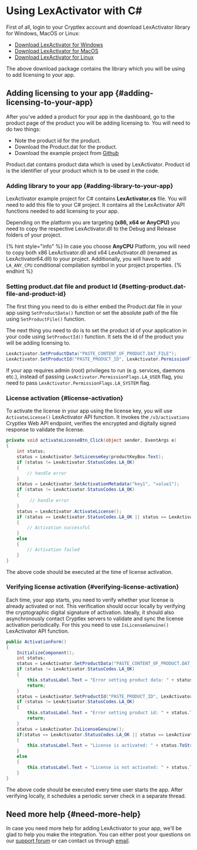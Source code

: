 # Using LexActivator with C\#

First of all, login to your Cryptlex account and download LexActivator library for Windows, MacOS or Linux:

* ​[Download LexActivator for Windows](https://app.cryptlex.com/downloads)​
* ​[Download LexActivator for MacOS](https://app.cryptlex.com/downloads)
* ​[Download LexActivator for Linux](https://app.cryptlex.com/downloads)​

The above download package contains the library which you will be using to add licensing to your app.

## Adding licensing to your app {#adding-licensing-to-your-app}

After you've added a product for your app in the dashboard, go to the product page of the product you will be adding licensing to. You will need to do two things:

* Note the product id for the product.
* Download the Product.dat for the product.
* Download the example project from [Github](https://github.com/cryptlex/lexactivator-csharp)

Product.dat contains product data which is used by LexActivator. Product id is the identifier of your product which is to be used in the code.

### Adding library to your app {#adding-library-to-your-app}

LexActivator example project for C\# contains **LexActivator.cs** file. You will need to add this file to your C\# project. It contains all the LexActivator API functions needed to add licensing to your app.

Depending on the platform you are targeting **\(x86, x64 or AnyCPU\)** you need to copy the respective LexActivator.dll to the Debug and Release folders of your project.

{% hint style="info" %}
In case you choose **AnyCPU** Platform, you will need to copy both x86 LexActivator.dll and x64 LexActivator.dll \(renamed as LexActivator64.dll\) to your project. Additionally, you will have to add `LA_ANY_CPU` conditional compilation symbol in your project properties.
{% endhint %}

### Setting product.dat file and product Id {#setting-product.dat-file-and-product-id}

The first thing you need to do is either embed the Product.dat file in your app using `SetProductData()` function or set the absolute path of the file using `SetProductFile()` function.

The next thing you need to do is to set the product id of your application in your code using `SetProductId()` function. It sets the id of the product you will be adding licensing to.

```csharp
LexActivator.SetProductData("PASTE_CONTENT_OF_PRODUCT.DAT_FILE");
LexActivator.SetProductId("PASTE_PRODUCT_ID", LexActivator.PermissionFlags.LA_USER);
```

If your app requires admin \(root\) privileges to run \(e.g. services, daemons etc.\), instead of passing   `LexActivator.PermissionFlags.LA_USER` flag, you need to pass `LexActivator.PermissionFlags.LA_SYSTEM` flag.

### License activation {#license-activation}

To activate the license in your app using the license key, you will use `ActivateLicense()` LexActivator API function. It invokes the `/v3/activations` Cryptlex Web API endpoint, verifies the encrypted and digitally signed response to validate the license.

```csharp
private void activateLicenseBtn_Click(object sender, EventArgs e)
{
    int status;
    status = LexActivator.SetLicenseKey(productKeyBox.Text);
    if (status != LexActivator.StatusCodes.LA_OK)
    {
        // handle error
    }
    status = LexActivator.SetActivationMetadata("key1", "value1");
    if (status != LexActivator.StatusCodes.LA_OK)
    {
         // handle error
    }
    status = LexActivator.ActivateLicense();
    if (status == LexActivator.StatusCodes.LA_OK || status == LexActivator.StatusCodes.LA_EXPIRED || status == LexActivator.StatusCodes.LA_SUSPENDED)
    {
        // Activation successful
    }
    else
    {
        // Activation failed
    }
}
```

The above code should be executed at the time of license activation.

### Verifying license activation {#verifying-license-activation}

Each time, your app starts, you need to verify whether your license is already activated or not. This verification should occur locally by verifying the cryptographic digital signature of activation. Ideally, it should also asynchronously contact Cryptlex servers to validate and sync the license activation periodically. For this you need to use `IsLicenseGenuine()` LexActivator API function.

```csharp
public ActivationForm()
{
    InitializeComponent();
    int status;
    status = LexActivator.SetProductData("PASTE_CONTENT_OF_PRODUCT.DAT_FILE");
    if (status != LexActivator.StatusCodes.LA_OK)
    {
        this.statusLabel.Text = "Error setting product data: " + status.ToString();
        return;
    }
    status = LexActivator.SetProductId("PASTE_PRODUCT_ID", LexActivator.PermissionFlags.LA_USER);
    if (status != LexActivator.StatusCodes.LA_OK)
    {
        this.statusLabel.Text = "Error setting product id: " + status.ToString();
        return;
    }
    status = LexActivator.IsLicenseGenuine();
    if(status == LexActivator.StatusCodes.LA_OK || status == LexActivator.StatusCodes.LA_EXPIRED || status == LexActivator.StatusCodes.LA_SUSPENDED || status == LexActivator.StatusCodes.LA_GRACE_PERIOD_OVER)
    {
        this.statusLabel.Text = "License is activated: " + status.ToString();
    }
    else
    {
        this.statusLabel.Text = "License is not activated: " + status.ToString();
    }
}
```

The above code should be executed every time user starts the app. After verifying locally, it schedules a periodic server check in a separate thread.

## Need more help {#need-more-help}

In case you need more help for adding LexActivator to your app, we'll be glad to help you make the integration. You can either post your questions on our [support forum](https://cryptlex.com/forums) or can contact us through [email](mailto:support@cryptlex.com?Subject=Using%20LexActivator).

